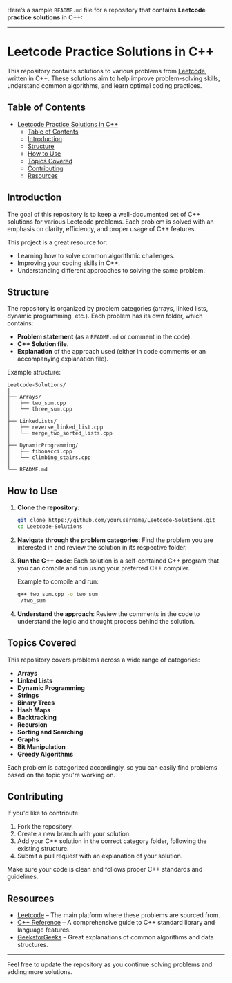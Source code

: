 Here’s a sample `README.md` file for a repository that contains **Leetcode practice solutions** in C++:

---

# Leetcode Practice Solutions in C++

This repository contains solutions to various problems from [Leetcode](https://leetcode.com/), written in C++. These solutions aim to help improve problem-solving skills, understand common algorithms, and learn optimal coding practices.

## Table of Contents

- [Leetcode Practice Solutions in C++](#leetcode-practice-solutions-in-c)
  - [Table of Contents](#table-of-contents)
  - [Introduction](#introduction)
  - [Structure](#structure)
  - [How to Use](#how-to-use)
  - [Topics Covered](#topics-covered)
  - [Contributing](#contributing)
  - [Resources](#resources)

## Introduction

The goal of this repository is to keep a well-documented set of C++ solutions for various Leetcode problems. Each problem is solved with an emphasis on clarity, efficiency, and proper usage of C++ features.

This project is a great resource for:

- Learning how to solve common algorithmic challenges.
- Improving your coding skills in C++.
- Understanding different approaches to solving the same problem.

## Structure

The repository is organized by problem categories (arrays, linked lists, dynamic programming, etc.). Each problem has its own folder, which contains:

- **Problem statement** (as a `README.md` or comment in the code).
- **C++ Solution file**.
- **Explanation** of the approach used (either in code comments or an accompanying explanation file).

Example structure:

```
Leetcode-Solutions/
│
├── Arrays/
│   ├── two_sum.cpp
│   └── three_sum.cpp
│
├── LinkedLists/
│   ├── reverse_linked_list.cpp
│   └── merge_two_sorted_lists.cpp
│
├── DynamicProgramming/
│   ├── fibonacci.cpp
│   └── climbing_stairs.cpp
│
└── README.md
```

## How to Use

1. **Clone the repository**:
   ```bash
   git clone https://github.com/yourusername/Leetcode-Solutions.git
   cd Leetcode-Solutions
   ```

2. **Navigate through the problem categories**: Find the problem you are interested in and review the solution in its respective folder.

3. **Run the C++ code**: Each solution is a self-contained C++ program that you can compile and run using your preferred C++ compiler.

   Example to compile and run:
   ```bash
   g++ two_sum.cpp -o two_sum
   ./two_sum
   ```

4. **Understand the approach**: Review the comments in the code to understand the logic and thought process behind the solution.

## Topics Covered

This repository covers problems across a wide range of categories:

- **Arrays**
- **Linked Lists**
- **Dynamic Programming**
- **Strings**
- **Binary Trees**
- **Hash Maps**
- **Backtracking**
- **Recursion**
- **Sorting and Searching**
- **Graphs**
- **Bit Manipulation**
- **Greedy Algorithms**

Each problem is categorized accordingly, so you can easily find problems based on the topic you're working on.

## Contributing

If you'd like to contribute:

1. Fork the repository.
2. Create a new branch with your solution.
3. Add your C++ solution in the correct category folder, following the existing structure.
4. Submit a pull request with an explanation of your solution.

Make sure your code is clean and follows proper C++ standards and guidelines.

## Resources

- [Leetcode](https://leetcode.com/) – The main platform where these problems are sourced from.
- [C++ Reference](https://en.cppreference.com/) – A comprehensive guide to C++ standard library and language features.
- [GeeksforGeeks](https://www.geeksforgeeks.org/) – Great explanations of common algorithms and data structures.

---

Feel free to update the repository as you continue solving problems and adding more solutions.